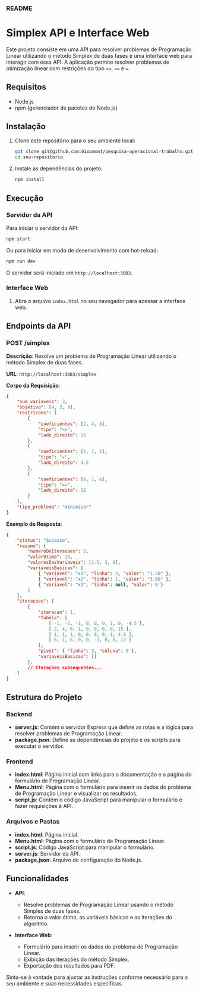 ### README

# Simplex API e Interface Web

Este projeto consiste em uma API para resolver problemas de Programação Linear utilizando o método Simplex de duas fases e uma interface web para interagir com essa API. A aplicação permite resolver problemas de otimização linear com restrições do tipo `<=`, `>=` e `=`.

## Requisitos

- Node.js
- npm (gerenciador de pacotes do Node.js)

## Instalação

1. Clone este repositório para o seu ambiente local:
    ```bash
    git clone git@github.com:Giopmont/pesquisa-operacional-trabalho.git
    cd seu-repositorio
    ```

2. Instale as dependências do projeto:
    ```bash
    npm install
    ```

## Execução

### Servidor da API

Para iniciar o servidor da API:

```bash
npm start
```

Ou para iniciar em modo de desenvolvimento com hot-reload:

```bash
npm run dev
```

O servidor será iniciado em `http://localhost:3003`.

### Interface Web

1. Abra o arquivo `index.html` no seu navegador para acessar a interface web.

## Endpoints da API

### POST /simplex

**Descrição**: Resolve um problema de Programação Linear utilizando o método Simplex de duas fases.

**URL**: `http://localhost:3003/simplex`

**Corpo da Requisição**:

```json
{
    "num_variaveis": 3,
    "objetivo": [4, 3, 9],
    "restricoes": [
        {
            "coeficientes": [2, 4, 6],
            "tipo": "<=",
            "lado_direito": 15
        },
        {
            "coeficientes": [1, 1, 1],
            "tipo": "=",
            "lado_direito": 4.5
        },
        {
            "coeficientes": [6, 1, 6],
            "tipo": ">=",
            "lado_direito": 12
        }
    ],
    "tipo_problema": "minimizar"
}
```

**Exemplo de Resposta**:

```json
{
    "status": "Sucesso",
    "resumo": {
        "numeroDeIteracoes": 5,
        "valorOtimo": 15,
        "valoresDasVariaveis": [1.5, 3, 0],
        "variaveisBasicas": [
            { "variavel": "x1", "linha": 3, "valor": "1.50" },
            { "variavel": "x2", "linha": 1, "valor": "3.00" },
            { "variavel": "x3", "linha": null, "valor": 0 }
        ]
    },
    "iteracoes": [
        {
            "iteracao": 1,
            "Tabela": [
                [ -1, -1, -1, 0, 0, 0, 1, 0, -4.5 ],
                [ 2, 4, 6, 1, 0, 0, 0, 0, 15 ],
                [ 1, 1, 1, 0, 0, 0, 0, 1, 4.5 ],
                [ 6, 1, 6, 0, 0, -1, 0, 0, 12 ]
            ],
            "pivot": { "linha": 3, "coluna": 0 },
            "variaveisBasicas": []
        },
        // Iterações subsequentes...
    ]
}
```

## Estrutura do Projeto

### Backend

- **server.js**: Contém o servidor Express que define as rotas e a lógica para resolver problemas de Programação Linear.
- **package.json**: Define as dependências do projeto e os scripts para executar o servidor.

### Frontend

- **index.html**: Página inicial com links para a documentação e a página do formulário de Programação Linear.
- **Menu.html**: Página com o formulário para inserir os dados do problema de Programação Linear e visualizar os resultados.
- **script.js**: Contém o código JavaScript para manipular o formulário e fazer requisições à API.

### Arquivos e Pastas

- **index.html**: Página inicial.
- **Menu.html**: Página com o formulário de Programação Linear.
- **script.js**: Código JavaScript para manipular o formulário.
- **server.js**: Servidor da API.
- **package.json**: Arquivo de configuração do Node.js.

## Funcionalidades

- **API**:
  - Resolve problemas de Programação Linear usando o método Simplex de duas fases.
  - Retorna o valor ótimo, as variáveis básicas e as iterações do algoritmo.

- **Interface Web**:
  - Formulário para inserir os dados do problema de Programação Linear.
  - Exibição das iterações do método Simplex.
  - Exportação dos resultados para PDF.

Sinta-se à vontade para ajustar as instruções conforme necessário para o seu ambiente e suas necessidades específicas.